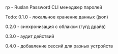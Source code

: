 rp - Ruslan Password CLI менеджер паролей 

Todo:
0.1.0 - локальное хранение данных (json)

0.2.0 - синхронизация с облаком (гугд драйв)

0.3.0 - аудит действий

0.4.0 - добавление сессий для разных устройств
